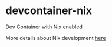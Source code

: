 # devcontainer-nix
Dev Container with Nix enabled

More details about Nix development [here][def]

[def]: https://zero-to-nix.com/start/nix-develop#language-specific-environments
